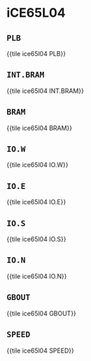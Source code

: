 # iCE65L04

## `PLB`

{{tile ice65l04 PLB}}

## `INT.BRAM`

{{tile ice65l04 INT.BRAM}}

## `BRAM`

{{tile ice65l04 BRAM}}

## `IO.W`

{{tile ice65l04 IO.W}}

## `IO.E`

{{tile ice65l04 IO.E}}

## `IO.S`

{{tile ice65l04 IO.S}}

## `IO.N`

{{tile ice65l04 IO.N}}

## `GBOUT`

{{tile ice65l04 GBOUT}}

## `SPEED`

{{tile ice65l04 SPEED}}
